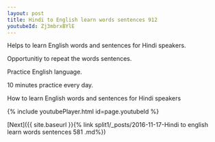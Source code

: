 ```yaml
---
layout: post
title: Hindi to English learn words sentences 912 
youtubeId: Zj3mbrxBYlE
---
```

 
 
Helps to learn English words and sentences for Hindi speakers.

Opportunitiy to repeat the words sentences. 

Practice English language. 
 
10 minutes practice every day. 
 
How to learn English words and sentences for Hindi speakers 
 
{% include youtubePlayer.html id=page.youtubeId %}
 
 
[Next]({{ site.baseurl }}{% link  split1/_posts/2016-11-17-Hindi to english learn words sentences 581 .md%})
 
